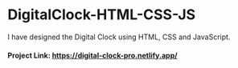 # DigitalClock-HTML-CSS-JS

I have designed the Digital Clock using HTML, CSS and JavaScript.

#### Project Link: https://digital-clock-pro.netlify.app/
